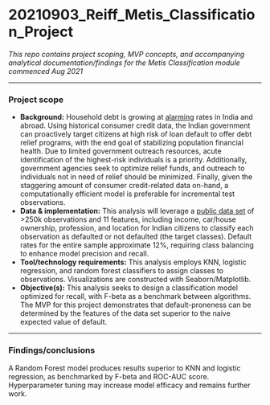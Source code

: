 # 20210903_Reiff_Metis_Classification_Project
_This repo contains project scoping, MVP concepts, and accompanying analytical documentation/findings for the Metis Classification module commenced Aug 2021_

---
### **Project scope**
* **Background:** Household debt is growing at [alarming](https://www.ceicdata.com/en/indicator/india/household-debt--of-nominal-gdp) rates in India and abroad. Using historical consumer credit data, the Indian government can proactively target citizens at high risk of loan default to offer debt relief programs, with the end goal of stabilizing population financial health. Due to limited government outreach resources, acute identification of the highest-risk individuals is a priority. Additionally, government agencies seek to optimize relief funds, and outreach to individuals not in need of relief should be minimized. Finally, given the staggering amount of consumer credit-related data on-hand, a computationally efficient model is preferable for incremental test observations.  
* **Data & implementation:** This analysis will leverage a [public data set](https://www.kaggle.com/subhamjain/loan-prediction-based-on-customer-behavior?select=Training+Data.csv&taskId=5752) of >250k observations and 11 features, including income, car/house ownership, profession, and location for Indian citizens to classify each observation as defaulted or not defaulted (the target classes). Default rates for the entire sample approximate 12%, requiring class balancing to enhance model precision and recall. 
* **Tool/technology requirements:** This analysis employs KNN, logistic regression, and random forest classifiers to assign classes to observations. Visualizations are constructed with Seaborn/Matplotlib.      
* **Objective(s):** This analysis seeks to design a classification model optimized for recall, with F-beta as a benchmark between algorithms. The MVP for this project demonstrates that default-proneness can be determined by the features of the data set superior to the naive expected value of default.      

---
### **Findings/conclusions**
A Random Forest model produces results superior to KNN and logistic regression, as benchmarked by F-beta and ROC-AUC score. Hyperparameter tuning may increase model efficacy and remains further work. 
